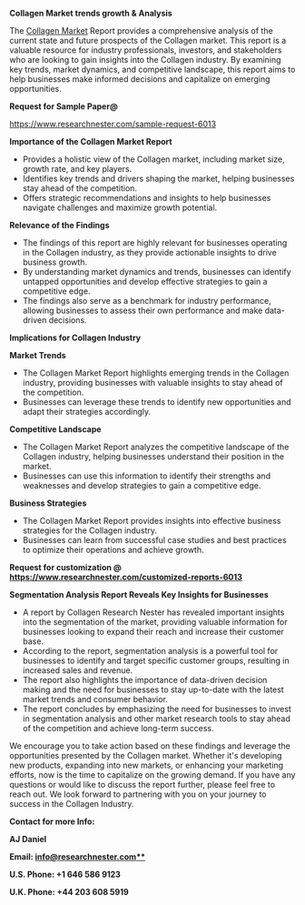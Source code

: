 ﻿<a name="_hlk167721000"></a><a name="_hlk168649135"></a>**Collagen Market trends growth & Analysis**

The [Collagen Market](https://www.researchnester.com/reports/collagen-market/6013) Report provides a comprehensive analysis of the current state and future prospects of the Collagen market. This report is a valuable resource for industry professionals, investors, and stakeholders who are looking to gain insights into the Collagen industry. By examining key trends, market dynamics, and competitive landscape, this report aims to help businesses make informed decisions and capitalize on emerging opportunities.

**Request for Sample Paper@**

<https://www.researchnester.com/sample-request-6013>

**Importance of the Collagen Market Report**

- Provides a holistic view of the Collagen market, including market size, growth rate, and key players.
- Identifies key trends and drivers shaping the market, helping businesses stay ahead of the competition.
- Offers strategic recommendations and insights to help businesses navigate challenges and maximize growth potential.

**Relevance of the Findings**	

- The findings of this report are highly relevant for businesses operating in the Collagen industry, as they provide actionable insights to drive business growth.
- By understanding market dynamics and trends, businesses can identify untapped opportunities and develop effective strategies to gain a competitive edge.
- The findings also serve as a benchmark for industry performance, allowing businesses to assess their own performance and make data-driven decisions.

**Implications for Collagen  Industry**

**Market Trends**

- The Collagen Market Report highlights emerging trends in the Collagen industry, providing businesses with valuable insights to stay ahead of the competition.
- Businesses can leverage these trends to identify new opportunities and adapt their strategies accordingly.

**Competitive Landscape**

- The Collagen Market Report analyzes the competitive landscape of the Collagen industry, helping businesses understand their position in the market.
- Businesses can use this information to identify their strengths and weaknesses and develop strategies to gain a competitive edge.

**Business Strategies**

- The Collagen Market Report provides insights into effective business strategies for the Collagen industry.
- Businesses can learn from successful case studies and best practices to optimize their operations and achieve growth.

**Request for customization @ <https://www.researchnester.com/customized-reports-6013>**

**Segmentation Analysis Report Reveals Key Insights for Businesses**

- A report by Collagen Research Nester has revealed important insights into the segmentation of the market, providing valuable information for businesses looking to expand their reach and increase their customer base.
- According to the report, segmentation analysis is a powerful tool for businesses to identify and target specific customer groups, resulting in increased sales and revenue.
- The report also highlights the importance of data-driven decision making and the need for businesses to stay up-to-date with the latest market trends and consumer behavior.
- The report concludes by emphasizing the need for businesses to invest in segmentation analysis and other market research tools to stay ahead of the competition and achieve long-term success.

We encourage you to take action based on these findings and leverage the opportunities presented by the Collagen market. Whether it's developing new products, expanding into new markets, or enhancing your marketing efforts, now is the time to capitalize on the growing demand. If you have any questions or would like to discuss the report further, please feel free to reach out. We look forward to partnering with you on your journey to success in the Collagen Industry.

**Contact for more Info:**

**AJ Daniel**

**Email: [info@researchnester.com**](mailto:info@researchnester.com "mailto:info@researchnester.com")**

**U.S. Phone: +1 646 586 9123**

**U.K. Phone: +44 203 608 5919**



